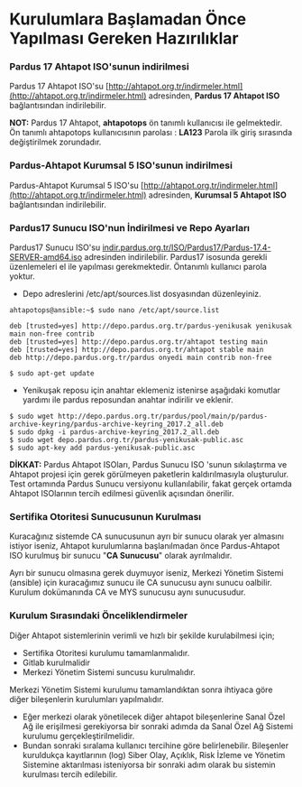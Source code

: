 # Kurulumlara Başlamadan Önce Yapılması Gereken Hazırılıklar

### Pardus 17 Ahtapot ISO'sunun indirilmesi

Pardus 17 Ahtapot ISO'su [http://ahtapot.org.tr/indirmeler.html](http://ahtapot.org.tr/indirmeler.html) adresinden, 	**Pardus 17 Ahtapot ISO** bağlantısından indirilebilir.

**NOT:** Pardus 17 Ahtapot, **ahtapotops** ön tanımlı kullanıcısı ile gelmektedir. Ön tanımlı ahtapotops kullanıcısının parolası : **LA123**  Parola ilk giriş sırasında değiştirilmek zorundadır. 

### Pardus-Ahtapot Kurumsal 5 ISO'sunun indirilmesi

Pardus-Ahtapot Kurumsal 5 ISO'su [http://ahtapot.org.tr/indirmeler.html](http://ahtapot.org.tr/indirmeler.html) adresinden, **Kurumsal 5 Ahtapot ISO** bağlantısından indirilebilir.

### Pardus17 Sunucu ISO'nun İndirilmesi ve Repo Ayarları

Pardus17 Sunucu ISO'su [indir.pardus.org.tr/ISO/Pardus17/Pardus-17.4-SERVER-amd64.iso](indir.pardus.org.tr/ISO/Pardus17/Pardus-17.4-SERVER-amd64.iso) adresinden indirilebilir. Pardus17 isosunda gerekli üzenlemeleri el ile yapılması gerekmektedir. Öntanımlı kullanıcı parola yoktur.

* Depo adreslerini /etc/apt/sources.list dosyasından düzenleyiniz.

```
ahtapotops@ansible:~$ sudo nano /etc/apt/source.list
```
```
deb [trusted=yes] http://depo.pardus.org.tr/pardus-yenikusak yenikusak main non-free contrib
deb [trusted=yes] http://depo.pardus.org.tr/ahtapot testing main
deb [trusted=yes] http://depo.pardus.org.tr/ahtapot stable main
deb http://depo.pardus.org.tr/pardus onyedi main contrib non-free
```
```
$ sudo apt-get update
```
* Yenikuşak reposu için anahtar eklemeniz istenirse aşağıdaki komutlar yardımı ile pardus reposundan anahtar indirilir ve eklenir.
```
$ sudo wget http://depo.pardus.org.tr/pardus/pool/main/p/pardus-archive-keyring/pardus-archive-keyring_2017.2_all.deb
$ sudo dpkg -i pardus-archive-keyring_2017.2_all.deb
$ sudo wget depo.pardus.org.tr/pardus-yenikusak-public.asc
$ sudo apt-key add pardus-yenikusak-public.asc
```

**DİKKAT:** Pardus Ahtapot ISOları, Pardus Sunucu ISO 'sunun sıkılaştırma ve Ahtapot projesi için gerek görülmeyen paketlerin kaldırılmasıyla oluşturulur. Test ortamında Pardus Sunucu versiyonu kullanılabilir, fakat gerçek ortamda Ahtapot ISOlarının tercih edilmesi güvenlik açısından önerilir.

### Sertifika Otoritesi Sunucusunun Kurulması

Kuracağınız sistemde CA sunucusunun ayrı bir sunucu olarak yer almasını istiyor iseniz, Ahtapot kurulumlarına başlanılmadan önce Pardus-Ahtapot ISO kurulmuş bir sunucu "**CA Sunucusu**" olarak ayrılmalıdır.

Ayrı bir sunucu olmasına gerek duymuyor iseniz, Merkezi Yönetim Sistemi (ansible) için kuracağımız sunucu ile CA sunucusu aynı sunucu oalbilir. Kurulum dokümanında CA ve MYS sunucusu aynı sunucusudur.

### Kurulum Sırasındaki Önceliklendirmeler

Diğer Ahtapot sistemlerinin verimli ve hızlı bir şekilde kurulabilmesi için;

* Sertifika Otoritesi kurulumu tamamlanmalıdır.
* Gitlab kurulmalidir
* Merkezi Yönetim Sistemi suncusu kurulmalıdır.

Merkezi Yönetim Sistemi kurulumu tamamlandıktan sonra ihtiyaca göre diğer bileşenlerin kurulumları yapılmalıdır.

* Eğer merkezi olarak yönetilecek diğer ahtapot bileşenlerine Sanal Özel Ağ ile erişilmesi gerekiyorsa bir sonraki adımda da  Sanal Özel Ağ Sistemi kurulumu gerçekleştirilmelidir. 
* Bundan sonraki sıralama kullanıcı tercihine göre belirlenebilir. Bileşenler kuruldukça kayıtlarının (log) Siber Olay, Açıklık, Risk İzleme ve Yönetim Sistemine aktarılması isteniyorsa bir sonraki adım olarak bu sistemin kurulması tercih edilebilir.

